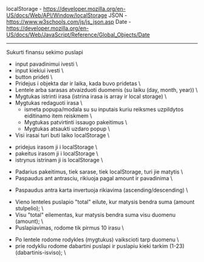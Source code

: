 localStorage - https://developer.mozilla.org/en-US/docs/Web/API/Window/localStorage
JSON - https://www.w3schools.com/js/js_json.asp
Date - https://developer.mozilla.org/en-US/docs/Web/JavaScript/Reference/Global_Objects/Date

________________________________________________________________________________________________________________________
Sukurti finansu sekimo puslapi

* input pavadinimui ivesti \\
* input kiekiui ivesti \\
* button prideti \\
* Pridejus i objekta dar ir laika, kada buvo pridetas \\
* Lentele arba sarasas atvaizduoti duomenis (su laiku (day, month, year)) \\
* Mygtukas istrinti irasa (istrina irasa is array ir local storage) \\
* Mygtukas redaguoti irasa \\
  - ismeta popupa/modala su su inputais kuriu reiksmes uzpildytos eiditinamo item reiskmem \\
  - Mygtukas patvirtinti issaugo pakeitimus \\
  - Mygtukas atsaukti uzdaro popup \\
* Visi irasai turi buti laiko localStorage \\
 - pridejus irasom ji i localStorage \\ 
 - pakeitus irasom ji i localStorage \\
 - istrynus istrinam ji is localStorage \\
* Padarius pakeitimus, tiek sarase, tiek localStorage, turi jie matytis \\
* Paspaudus ant antrasciu, rikiuoja pagal amount ir pavadinima \\
 - Paspaudus antra karta invertuoja rikiavima (ascending/descending) \\
* Vieno lenteles puslapio "total" eilute, kur matysis bendra suma (amount stulpelio); \\
* Visu "total" eilementas, kur matysis bendra suma visu duomenu (amount); \\
* Puslapiavimas, rodome tik pirmus 10 irasu \\
 - Po lentele rodome rodykles (mygtukus) vaikscioti tarp duomenu \\
 - prie rodykliu rodome dabartini puslapi ir puslapiu kieki tarkim (1-23) (dabartinis-isviso); \\
